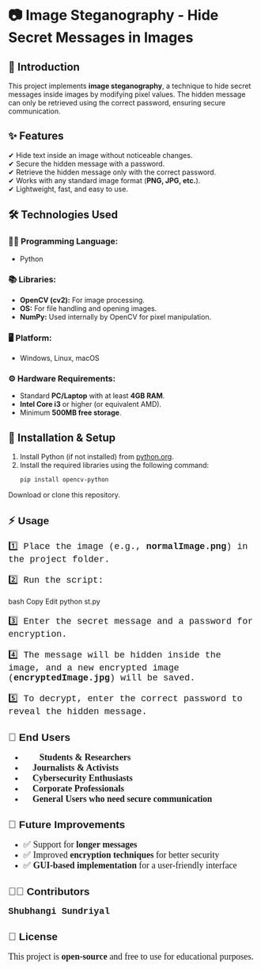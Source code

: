 # 📷 Image Steganography - Hide Secret Messages in Images  

## 📌 Introduction  
This project implements **image steganography**, a technique to hide secret messages inside images by modifying pixel values. The hidden message can only be retrieved using the correct password, ensuring secure communication.  

## ✨ Features  
✔ Hide text inside an image without noticeable changes.  
✔ Secure the hidden message with a password.  
✔ Retrieve the hidden message only with the correct password.  
✔ Works with any standard image format (**PNG, JPG, etc.**).  
✔ Lightweight, fast, and easy to use.  

## 🛠 Technologies Used  

### **👨‍💻 Programming Language:**  
- Python  

### **📚 Libraries:**  
- **OpenCV (cv2):** For image processing.  
- **OS:** For file handling and opening images.  
- **NumPy:** Used internally by OpenCV for pixel manipulation.  

### **🖥 Platform:**  
- Windows, Linux, macOS  

### **⚙ Hardware Requirements:**  
- Standard **PC/Laptop** with at least **4GB RAM**.  
- **Intel Core i3** or higher (or equivalent AMD).  
- Minimum **500MB free storage**.  

## 🚀 Installation & Setup  
1. Install Python (if not installed) from [python.org](https://www.python.org/).  
2. Install the required libraries using the following command:  
   ```bash
   pip install opencv-python
Download or clone this repository.
<h2 style="font-family: Arial, sans-serif;">⚡ Usage</h2> <p style="font-size: 18px; font-family: 'Courier New', monospace;">1️⃣ Place the image (e.g., <b>normalImage.png</b>) in the project folder.</p> <p style="font-size: 18px; font-family: 'Courier New', monospace;">2️⃣ Run the script:</p>
bash
Copy
Edit
python st.py
<p style="font-size: 18px; font-family: 'Courier New', monospace;">3️⃣ Enter the secret message and a password for encryption.</p> <p style="font-size: 18px; font-family: 'Courier New', monospace;">4️⃣ The message will be hidden inside the image, and a new encrypted image (<b>encryptedImage.jpg</b>) will be saved.</p> <p style="font-size: 18px; font-family: 'Courier New', monospace;">5️⃣ To decrypt, enter the correct password to reveal the hidden message.</p>
<h2 style="font-family: Arial, sans-serif;">🎯 End Users</h2> <ul style="font-size: 18px; font-family: 'Georgia', serif;"> <li>👩‍🎓 <b>Students & Researchers</b></li> <li>📰 <b>Journalists & Activists</b></li> <li>🔐 <b>Cybersecurity Enthusiasts</b></li> <li>🏢 <b>Corporate Professionals</b></li> <li>👤 <b>General Users who need secure communication</b></li> </ul>
<h2 style="font-family: Arial, sans-serif;">🔮 Future Improvements</h2> <ul style="font-size: 18px; font-family: 'Georgia', serif;"> <li>✅ Support for <b>longer messages</b></li> <li>✅ Improved <b>encryption techniques</b> for better security</li> <li>✅ <b>GUI-based implementation</b> for a user-friendly interface</li> </ul>
<h2 style="font-family: Arial, sans-serif;">👩‍💻 Contributors</h2> <p style="font-size: 18px; font-family: 'Courier New', monospace;"><b>Shubhangi Sundriyal</b></p>
<h2 style="font-family: Arial, sans-serif;">📜 License</h2> <p style="font-size: 18px; font-family: 'Georgia', serif;">This project is <b>open-source</b> and free to use for educational purposes.</p> 



   

